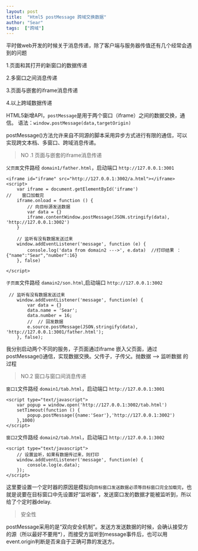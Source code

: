 ```yaml
---
layout: post
title:  "Html5 postMessage 跨域交换数据"
author: "Sear"
tags:  ["跨域"]
---
```


平时做web开发的时候关于消息传递，除了客户端与服务器传值还有几个经常会遇到的问题

1.页面和其打开的新窗口的数据传递

2.多窗口之间消息传递

3.页面与嵌套的iframe消息传递

4.以上跨域数据传递

HTML5新增API，`postMessage`是用于两个窗口（iframe）之间的数据交换，通信。
语法：`window.postMessage(data,targetOrigin)`

postMessage()方法允许来自不同源的脚本采用异步方式进行有限的通信，可以实现跨文本档、多窗口、跨域消息传递。

>NO .1    页面与嵌套的iframe消息传递

`父页面`文件路经 `domain1/father.html`，启动端口 `http://127.0.0.1:3001`
```
<iframe id="iframe" src="http://127.0.0.1:3002/a.html"></iframe>
<script>
    var iframe = document.getElementById('iframe')
//    窗口加载完
    iframe.onload = function () {
        // 向目标源发送数据
        var data = {}
        iframe.contentWindow.postMessage(JSON.stringify(data), 'http://127.0.0.1:3002')
    }

    // 监听有没有数据发送过来
    window.addEventListener('message', function (e) {
        console.log('data from domain2 --->', e.data)  //打印结果 ：{"name":"Sear","number":16}
    }, false)

</script>
```
`子页面`文件路经 `damain2/son.html`,启动端口 `http://127.0.0.1:3002`
```
 // 监听有没有数据发送过来
    window.addEventListener('message', function(e) {
        var data = {}
        data.name = 'Sear';
        data.number = 16;
        //  // 回发数据
        e.source.postMessage(JSON.stringify(data), 'http://127.0.0.1:3001/father.html');
    }, false);
```
我分别启动两个不同的服务，子页面通过iframe 嵌入父页面，通过postMessage()通信，实现数据交换。父传子，子传父。抛数据 --> 监听数据 的过程


>NO.2  窗口与窗口间消息传递

`窗口1`文件路经 `domain1/tab.html`，启动端口 `http://127.0.0.1:3001`
```
<script type="text/javascript">
    var popup = window.open('http://127.0.0.1:3002/tab.html')
    setTimeout(function () {
        popup.postMessage({name:'Sear'},'http://127.0.0.1:3002')
    },1000)
</script>
```


`窗口2`文件路经 `domain2/tab.html`，启动端口 `http://127.0.0.1:3002`
```
<script type="text/javascript">
    // 设置监听，如果有数据传过来，则打印
    window.addEventListener('message', function(e) {
        console.log(e.data);
    });
</script>
```
这里要设置一个定时器的原因是模拟向`目标窗口发送数据必须等目标窗口完全加载完`，也就是说要在目标窗口中先设置好“监听器”，发送窗口发的数据才能被监听到，所以给了个定时器delay.

>安全性

postMessage采用的是“双向安全机制”。发送方发送数据的时候，会确认接受方的源（所以最好不要用*），而接受方监听到message事件后，也可以用event.origin判断是否来自于正确可靠的发送方。
